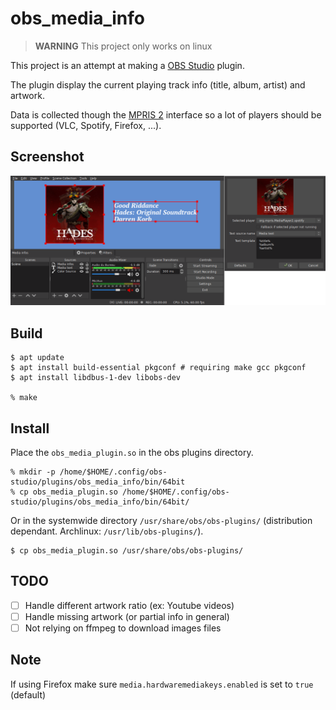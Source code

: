 # obs_media_info

> **WARNING** This project only works on linux

This project is an attempt at making a [OBS Studio](https://obsproject.com/) plugin.

The plugin display the current playing track info (title, album, artist) and artwork.

Data is collected though the [MPRIS 2](https://specifications.freedesktop.org/mpris-spec/latest/) interface so a lot of players should be supported (VLC, Spotify, Firefox, ...).

## Screenshot
![Screenshot of obs with the plugin installed](screen.png)


## Build

``` shell
$ apt update
$ apt install build-essential pkgconf # requiring make gcc pkgconf
$ apt install libdbus-1-dev libobs-dev

% make
```

## Install

Place the `obs_media_plugin.so` in the obs plugins directory.

``` shell
% mkdir -p /home/$HOME/.config/obs-studio/plugins/obs_media_info/bin/64bit
% cp obs_media_plugin.so /home/$HOME/.config/obs-studio/plugins/obs_media_info/bin/64bit/
```

Or in the systemwide directory `/usr/share/obs/obs-plugins/` (distribution dependant. Archlinux: `/usr/lib/obs-plugins/`).

``` shell
$ cp obs_media_plugin.so /usr/share/obs/obs-plugins/
```

## TODO

- [ ] Handle different artwork ratio (ex: Youtube videos)
- [ ] Handle missing artwork (or partial info in general)
- [ ] Not relying on ffmpeg to download images files

## Note

If using Firefox make sure `media.hardwaremediakeys.enabled` is set to `true` (default)
